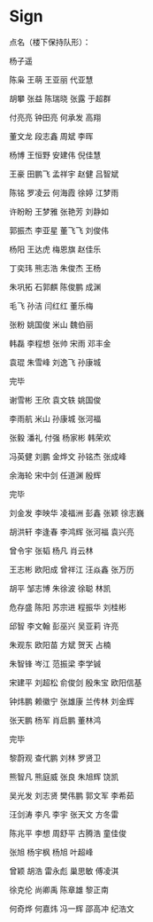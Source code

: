 # Sign


点名（楼下保持队形）：


杨子遥


陈枭 王萌 王亚丽 代亚慧

胡攀 张益 陈瑞晓 张露 于超群

付亮亮 钟田亮 何承发 高翔

董文龙 段志鑫 周斌 李晖

杨博 王恒野 安建伟 倪佳慧

王豪 田鹏飞 孟祥宇 赵健 吕智斌

陈铭 罗凌云 何海霞 徐婷 江梦雨

许盼盼 王梦雅 张艳芳 刘静如

郭振杰 李亚星 董飞飞 刘俊伟

杨阳  王达虎 梅恩旗 赵佳乐

丁奕玮 熊志浩 朱俊杰 王杨

朱巩拓 石郭麒 陈俊鹏 成渊

毛飞   孙洁   闫红红   董乐梅

张粉  姚国俊  米山  魏伯丽

韩磊 李程想 张帅 宋雨 邓丰金

袁琨 朱雪峰 刘逸飞 孙康城

完毕


谢雪彬 王欣 袁文轶 姚国俊

李雨航 米山 孙康城 张河福

张毅 潘礼 付强 杨家彬 韩荣欢

冯英健 刘鹏 金烨文 孙铭杰 张成峰

余海轮 宋中剑 任道渊 殷辉

完毕


刘金发 李映华 凌福洲 彭鑫 张颖 徐志巍

胡洪轩 李逢春 李鸿辉 张河福 袁兴亮

曾令宇 张韬 杨凡 肖云林

王志彬 欧阳成 曾祥江 汪焱鑫 张万历

胡平 邹志博 朱徐波 徐聪 林凯

危存盛 陈阳 苏宗进 程振华 刘桂彬

邱智 李文翰 彭巫兴 吴亚莉 许亮

朱观东 欧阳苗 方斌 贺天 占楠

朱智锋 岑江 范振梁 李学铖

宋建平 刘超松 俞俊剑 殷朱宝 欧阳信基

钟炜鹏 赖徽宁 张雄康 兰传林 刘金辉

张天鹏 杨军 肖启鹏 董林鸿

完毕


黎蔚观 查代鹏 刘林 罗贤卫

熊智凡 熊庭威 张良 朱旭辉 饶凯

吴光发 刘志贤 樊伟鹏 郭文军 李希茹

汪剑涛 李凡 李宇 张天文 方冬雷

陈兆平 李想 周舒平 古腾浩 童佳俊

张旭 杨宇枫 杨旭 叶超峰

曾颖 胡浩 雷永彪 巢思敏 傅凌淇

徐克伦 尚卿禹 陈章雄 黎正南

何奇烨 何嘉炜 冯一辉 邵高冲 纪浩文